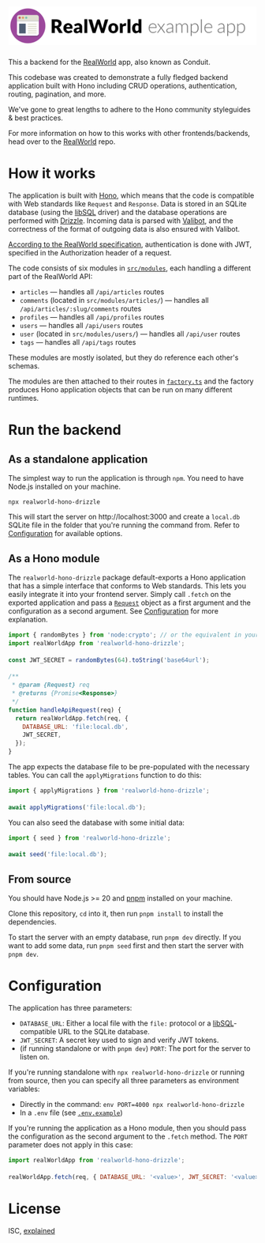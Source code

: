 # ![RealWorld Example App](.github/readme-assets/logo.png)

This a backend for the [RealWorld](https://github.com/gothinkster/realworld) app, also known as Conduit.

This codebase was created to demonstrate a fully fledged backend application built with Hono including CRUD operations, authentication, routing, pagination, and more.

We've gone to great lengths to adhere to the Hono community styleguides & best practices.

For more information on how to this works with other frontends/backends, head over to the [RealWorld](https://github.com/gothinkster/realworld) repo.


# How it works

The application is built with [Hono](https://hono.dev), which means that the code is compatible with Web standards like `Request` and `Response`. Data is stored in an SQLite database (using the [libSQL](https://turso.tech/libsql) driver) and the database operations are performed with [Drizzle](https://orm.drizzle.team/). Incoming data is parsed with [Valibot](https://valibot.dev/), and the correctness of the format of outgoing data is also ensured with Valibot.

[According to the RealWorld specification](https://realworld-docs.netlify.app/specifications/backend/endpoints/), authentication is done with JWT, specified in the Authorization header of a request.

The code consists of six modules in [`src/modules`](./src/modules/), each handling a different part of the RealWorld API:

- `articles` — handles all `/api/articles` routes
- `comments` (located in `src/modules/articles/`) — handles all `/api/articles/:slug/comments` routes
- `profiles` — handles all `/api/profiles` routes
- `users` — handles all `/api/users` routes
- `user` (located in `src/modules/users/`) — handles all `/api/user` routes
- `tags` — handles all `/api/tags` routes

These modules are mostly isolated, but they do reference each other's schemas.

The modules are then attached to their routes in [`factory.ts`](./src/factory.ts) and the factory produces Hono application objects that can be run on many different runtimes.

# Run the backend

## As a standalone application

The simplest way to run the application is through `npm`. You need to have Node.js installed on your machine.

```
npx realworld-hono-drizzle
```

This will start the server on http://localhost:3000 and create a `local.db` SQLite file in the folder that you're running the command from. Refer to [Configuration](#configuration) for available options.

## As a Hono module

The `realworld-hono-drizzle` package default-exports a Hono application that has a simple interface that conforms to Web standards. This lets you easily integrate it into your frontend server. Simply call `.fetch` on the exported application and pass a [`Request`](https://developer.mozilla.org/en-US/docs/Web/API/Request) object as a first argument and the configuration as a second argument. See [Configuration](#configuration) for more explanation.

```js
import { randomBytes } from 'node:crypto'; // or the equivalent in your other runtime
import realWorldApp from 'realworld-hono-drizzle';

const JWT_SECRET = randomBytes(64).toString('base64url');

/** 
 * @param {Request} req 
 * @returns {Promise<Response>}
 */
function handleApiRequest(req) {
  return realWorldApp.fetch(req, { 
    DATABASE_URL: 'file:local.db', 
    JWT_SECRET,
  });
}
```

The app expects the database file to be pre-populated with the necessary tables. You can call the `applyMigrations` function to do this:

```js
import { applyMigrations } from 'realworld-hono-drizzle';

await applyMigrations('file:local.db');
```

You can also seed the database with some initial data:

```js
import { seed } from 'realworld-hono-drizzle';

await seed('file:local.db');
```

## From source

You should have Node.js >= 20 and [pnpm](https://pnpm.io/) installed on your machine.

Clone this repository, `cd` into it, then run `pnpm install` to install the dependencies.

To start the server with an empty database, run `pnpm dev` directly. If you want to add some data, run `pnpm seed` first and then start the server with `pnpm dev`.

# Configuration

The application has three parameters:

- `DATABASE_URL`: Either a local file with the `file:` protocol or a [libSQL](https://turso.tech/libsql)-compatible URL to the SQLite database.
- `JWT_SECRET`: A secret key used to sign and verify JWT tokens.
- (if running standalone or with `pnpm dev`) `PORT`: The port for the server to listen on.

If you're running standalone with `npx realworld-hono-drizzle` or running from source, then you can specify all three parameters as environment variables:

- Directly in the command: `env PORT=4000 npx realworld-hono-drizzle`
- In a `.env` file (see [`.env.example`](.env.example))

If you're running the application as a Hono module, then you should pass the configuration as the second argument to the `.fetch` method. The `PORT` parameter does not apply in this case:

```js
import realWorldApp from 'realworld-hono-drizzle';

realWorldApp.fetch(req, { DATABASE_URL: '<value>', JWT_SECRET: '<value>' });
```

# License

ISC, [explained](https://choosealicense.com/licenses/isc/)
